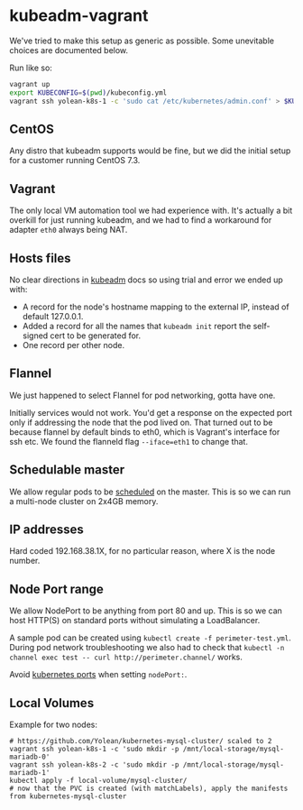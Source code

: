# kubeadm-vagrant

We've tried to make this setup as generic as possible. Some unevitable choices are documented below.

Run like so:
```bash
vagrant up
export KUBECONFIG=$(pwd)/kubeconfig.yml
vagrant ssh yolean-k8s-1 -c 'sudo cat /etc/kubernetes/admin.conf' > $KUBECONFIG
```

## CentOS

Any distro that kubeadm supports would be fine, but we did the initial setup for a customer running CentOS 7.3.

## Vagrant

The only local VM automation tool we had experience with.
It's actually a bit overkill for just running kubeadm,
and we had to find a workaround for adapter `eth0` always being NAT.

## Hosts files

No clear directions in [kubeadm](https://kubernetes.io/docs/setup/independent/create-cluster-kubeadm/) docs so using trial and error we ended up with:

 * A record for the node's hostname mapping to the external IP, instead of default 127.0.0.1.
 * Added a record for all the names that `kubeadm init` report the self-signed cert to be generated for.
 * One record per other node.

## Flannel

We just happened to select Flannel for pod networking, gotta have one.

Initially services would not work. You'd get a response on the expected port only if addressing the node that the pod lived on.
That turned out to be because flannel by default binds to eth0, which is Vagrant's interface for ssh etc.
We found the flanneld flag `--iface=eth1` to change that.

## Schedulable master

We allow regular pods to be [scheduled](https://kubernetes.io/docs/setup/independent/create-cluster-kubeadm/#master-isolation) on the master.
This is so we can run a multi-node cluster on 2x4GB memory.

## IP addresses

Hard coded 192.168.38.1X, for no particular reason, where X is the node number.

## Node Port range

We allow NodePort to be anything from port 80 and up. This is so we can host HTTP(S) on standard ports without simulating a LoadBalancer.

A sample pod can be created using `kubectl create -f perimeter-test.yml`.
During pod network troubleshooting we also had to check that `kubectl -n channel exec test -- curl http://perimeter.channel/` works.

Avoid [kubernetes ports](https://kubernetes.io/docs/setup/independent/install-kubeadm/#check-required-ports) when setting `nodePort:`.

## Local Volumes

Example for two nodes:

```
# https://github.com/Yolean/kubernetes-mysql-cluster/ scaled to 2
vagrant ssh yolean-k8s-1 -c 'sudo mkdir -p /mnt/local-storage/mysql-mariadb-0'
vagrant ssh yolean-k8s-2 -c 'sudo mkdir -p /mnt/local-storage/mysql-mariadb-1'
kubectl apply -f local-volume/mysql-cluster/
# now that the PVC is created (with matchLabels), apply the manifests from kubernetes-mysql-cluster
```

